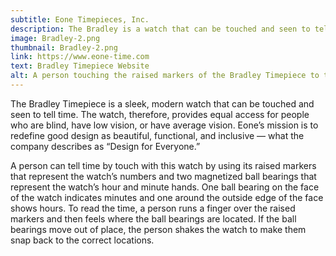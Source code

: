 ```yaml
---
subtitle: Eone Timepieces, Inc.
description: The Bradley is a watch that can be touched and seen to tell time, providing equal access for people who are blind or have low vision
image: Bradley-2.png
thumbnail: Bradley-2.png
link: https://www.eone-time.com
text: Bradley Timepiece Website
alt: A person touching the raised markers of the Bradley Timepiece to tell time.
---
```

The Bradley Timepiece is a sleek, modern watch that can be touched and seen to tell time. The watch, therefore, provides equal access for people who are blind, have low vision, or have average vision. Eone’s mission is to redefine good design as beautiful, functional, and inclusive — what the company describes as “Design for Everyone.” 

A person can tell time by touch with this watch by using its raised markers that represent the watch’s numbers and two magnetized ball bearings that represent the watch’s hour and minute hands.  One ball bearing on the face of the watch indicates minutes and one around the outside edge of the face shows hours. To read the time, a person runs a finger over the raised markers and then feels where the ball bearings are located. If the ball bearings move out of place, the person shakes the watch to make them snap back to the correct locations.
